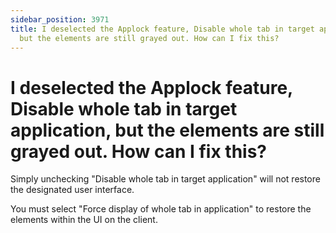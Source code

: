 ```yaml
---
sidebar_position: 3971
title: I deselected the Applock feature, Disable whole tab in target application,
  but the elements are still grayed out. How can I fix this?
---
```


# I deselected the Applock feature, Disable whole tab in target application, but the elements are still grayed out. How can I fix this?

Simply unchecking "Disable whole tab in target application" will not restore the designated user interface.

You must select "Force display of whole tab in application" to restore the elements within the UI on the client.